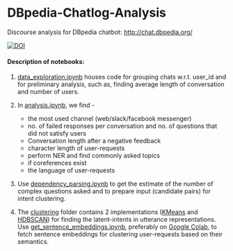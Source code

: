 # DBpedia-Chatlog-Analysis
Discourse analysis for DBpedia chatbot: http://chat.dbpedia.org/

[![DOI](https://zenodo.org/badge/DOI/10.5281/zenodo.3597626.svg)](https://doi.org/10.5281/zenodo.3597626)


#### Description of notebooks:

  1. [data_exploration.ipynb](https://github.com/dice-group/DBpedia-Chatlog-Analysis/blob/master/data_exploration.ipynb) houses code for grouping chats w.r.t. user_id and for preliminary analysis, such as, finding average length of conversation and number of users.  

  2. In [analysis.ipynb](https://github.com/dice-group/DBpedia-Chatlog-Analysis/blob/master/analysis.ipynb), we find -
      * the most used channel (web/slack/facebook messenger)
      * no. of failed responses per conversation and no. of questions that did not satisfy users 
      * Conversation length after a negative feedback
      * character length of user-requests
      * perform NER and find commonly asked topics
      * if coreferences exist
      * the language of user-requests
   
   3.  Use [dependency_parsing.ipynb](https://github.com/dice-group/DBpedia-Chatlog-Analysis/blob/master/dependency_parsing.ipynb) to get the estimate of the number of complex questions asked and to prepare input (candidate pairs) for intent clustering. 
   
   4. The [clustering](https://github.com/dice-group/DBpedia-Chatlog-Analysis/tree/master/clustering) folder contains 2 implementations ([KMeans](https://github.com/dice-group/DBpedia-Chatlog-Analysis/blob/master/clustering/K-means.ipynb) and [HDBSCAN](https://github.com/dice-group/DBpedia-Chatlog-Analysis/blob/master/clustering/HDBSCAN.ipynb)) for finding the latent-intents in utterance representations. Use [get_sentence_embeddings.ipynb](https://github.com/dice-group/DBpedia-Chatlog-Analysis/blob/master/clustering/get_sentence_embeddings.ipynb), preferably on [Google Colab](https://colab.research.google.com/notebooks/welcome.ipynb#recent=true), to fetch sentence embeddings for clustering user-requests based on their semantics. 
